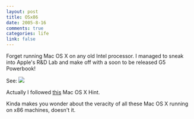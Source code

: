 ```yaml
--- 
layout: post
title: OSx86
date: 2005-8-16
comments: true
categories: life
link: false
---
```

Forget running Mac OS X on any old Intel processor. I managed to sneak into Apple's R&amp;D Lab and make off with a soon to be released G5 Powerbook!

See:
<img src="http://zanshin.net/images/4GHz.jpg" />

Actually I followed <a href="http://www.macosxhints.com/article.php?story=20050809204632497" title="Easily Change Mac OS X CPU Type">this</a> Mac OS X Hint.

Kinda makes you wonder about the veracity of all these Mac OS X running on x86 machines, doesn't it.
